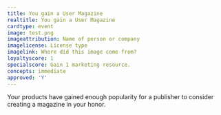 ```yaml
---
title: You gain a User Magazine
realtitle: You gain a User Magazine
cardtype: event
image: test.png
imageattribution: Name of person or company
imagelicense: License type
imagelink: Where did this image come from?
loyaltyscore: 1
specialscore: Gain 1 marketing resource.
concepts: immediate
approved: 'Y'
---
```


Your products have gained enough popularity for a publisher to consider creating a magazine in your honor.
